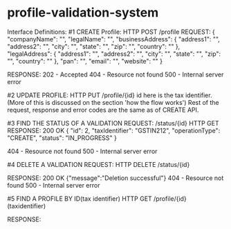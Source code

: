 # profile-validation-system



Interface Definitions:
#1 CREATE Profile:
HTTP POST
/profile
REQUEST:
{
	"companyName": "",
	"legalName": "",
	"businessAddress": {
		"address1": "",
		"address2": "",
		"city": "",
		"state": "",
		"zip": "",
		"country": ""
	},
	"legalAddress": {
		"address1": "",
		"address2": "",
		"city": "",
		"state": "",
		"zip": "",
		"country": ""
	},
	"pan": "",
	"email": "",
	"website": ""
}

RESPONSE:
202 - Accepted 
404 - Resource not found
500 - Internal server error

#2 UPDATE PROFILE:
HTTP PUT
/profile/{id}
id here is the tax identifier. (More of this is discussed on the section 'how the flow works')
Rest of the request, response and error codes are the same as of CREATE API.

#3 FIND THE STATUS OF A VALIDATION REQUEST:
/status/{id}
HTTP GET
RESPONSE:
200 OK 
{
    "id": 2,
    "taxIdentifier": "GSTIN212",
    "operationType": "CREATE",
    "status": "IN_PROGRESS"
}

404 - Resource not found
500 - Internal server error

#4 DELETE A VALIDATION REQUEST:
HTTP DELETE
/status/{id}

RESPONSE:
200 OK 
{"message":"Deletion successful"}
404 - Resource not found
500 - Internal server error

#5 FIND A PROFILE BY ID(tax identifier)
HTTP GET
/profile/{id} (taxidentifier)

RESPONSE:



